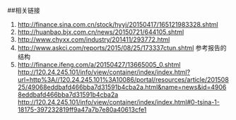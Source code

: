 ##相关链接
1. http://finance.sina.com.cn/stock/hyyj/20150417/165121983328.shtml
2. http://huanbao.bjx.com.cn/news/20150721/644105.shtml
3. http://www.chyxx.com/industry/201411/293772.html
4. http://www.askci.com/reports/2015/08/25/173337ctun.shtml 参考报告的结构
5. http://finance.ifeng.com/a/20150427/13665005_0.shtml 
http://120.24.245.101/info/view/container/index/index.html?url=http%3A//120.24.245.101%3A10086/portal/resources/article/20150825/49068eddbafd466bba7d31591b4cba2a.html&name=news&id=49068eddbafd466bba7d31591b4cba2a
http://120.24.245.101/info/view/container/index/index.html#0-tsina-1-18175-397232819ff9a47a7b7e80a40613cfe1